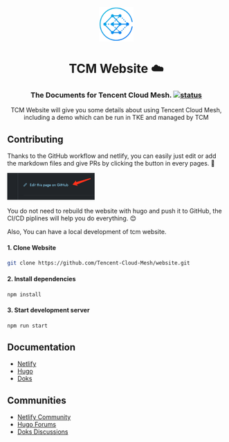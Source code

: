 <div align="center">
<a href="https://github.com/Tencent-Cloud-Mesh/website">
    <img src="assets/images/logo.png" alt="Logo" width="80" height="80">
</a>

<h1 align="center">
  TCM Website ☁️
</h1>

<h3 align="center">
  The Documents for Tencent Cloud Mesh.
  <a href="https://app.netlify.com/sites/tcmesh/deploys">
    <img src="https://api.netlify.com/api/v1/badges/7e91a32f-dc88-4674-b63f-c756fea0df7e/deploy-status" alt="status">
</a>
</h3>

<p align="center">
  TCM Website will give you some details about using Tencent Cloud Mesh, including a demo which can be run in TKE and managed by TCM
</p>

</div>

## Contributing

Thanks to the GitHub workflow and netlify, you can easily just edit or add the markdown files and give PRs by clicking the button in every pages. 📖

<img src="assets/images/edit.png" alt="Logo" width="40%" >

You do not need to rebuild the website with hugo and push it to GitHub, the CI/CD piplines will help you do everything. 😊

Also, You can have a local development of tcm website.

#### 1. Clone Website

```bash
git clone https://github.com/Tencent-Cloud-Mesh/website.git 
```

#### 2. Install dependencies

```bash
npm install
```

#### 3. Start development server

```bash
npm run start
```

## Documentation

- [Netlify](https://docs.netlify.com/)
- [Hugo](https://gohugo.io/documentation/)
- [Doks](https://getdoks.org/)

## Communities

- [Netlify Community](https://community.netlify.com/)
- [Hugo Forums](https://discourse.gohugo.io/)
- [Doks Discussions](https://github.com/h-enk/doks/discussions)